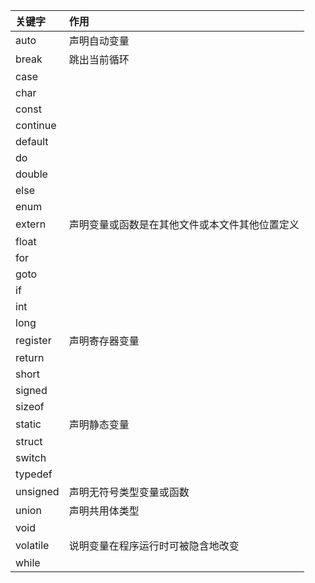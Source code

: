 |关键字|作用|
|:--|:--|
|auto|声明自动变量|
|break|跳出当前循环|
|case||
|char||
|const||
|continue||
|default||
|do||
|double||
|else||
|enum||
|extern|声明变量或函数是在其他文件或本文件其他位置定义|
|float||
|for||
|goto||
|if||
|int||
|long||
|register|声明寄存器变量|
|return||
|short||
|signed||
|sizeof||
|static|声明静态变量|
|struct||
|switch| |
|typedef||
|unsigned|声明无符号类型变量或函数|
|union|声明共用体类型|
|void||
|volatile|说明变量在程序运行时可被隐含地改变|
|while||


